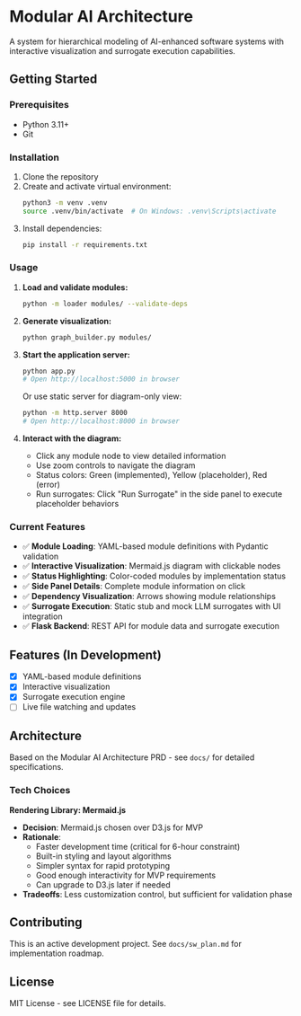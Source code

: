 # Modular AI Architecture

A system for hierarchical modeling of AI-enhanced software systems with interactive visualization and surrogate execution capabilities.

## Getting Started

### Prerequisites
- Python 3.11+
- Git

### Installation
1. Clone the repository
2. Create and activate virtual environment:
   ```bash
   python3 -m venv .venv
   source .venv/bin/activate  # On Windows: .venv\Scripts\activate
   ```
3. Install dependencies:
   ```bash
   pip install -r requirements.txt
   ```

### Usage

1. **Load and validate modules:**
   ```bash
   python -m loader modules/ --validate-deps
   ```

2. **Generate visualization:**
   ```bash
   python graph_builder.py modules/
   ```

3. **Start the application server:**
   ```bash
   python app.py
   # Open http://localhost:5000 in browser
   ```

   Or use static server for diagram-only view:
   ```bash
   python -m http.server 8000
   # Open http://localhost:8000 in browser
   ```

4. **Interact with the diagram:**
   - Click any module node to view detailed information
   - Use zoom controls to navigate the diagram
   - Status colors: Green (implemented), Yellow (placeholder), Red (error)
   - Run surrogates: Click "Run Surrogate" in the side panel to execute placeholder behaviors

### Current Features
- ✅ **Module Loading**: YAML-based module definitions with Pydantic validation
- ✅ **Interactive Visualization**: Mermaid.js diagram with clickable nodes
- ✅ **Status Highlighting**: Color-coded modules by implementation status
- ✅ **Side Panel Details**: Complete module information on click
- ✅ **Dependency Visualization**: Arrows showing module relationships
- ✅ **Surrogate Execution**: Static stub and mock LLM surrogates with UI integration
- ✅ **Flask Backend**: REST API for module data and surrogate execution

## Features (In Development)
- [x] YAML-based module definitions
- [x] Interactive visualization
- [x] Surrogate execution engine
- [ ] Live file watching and updates

## Architecture
Based on the Modular AI Architecture PRD - see `docs/` for detailed specifications.

### Tech Choices

**Rendering Library: Mermaid.js**
- **Decision**: Mermaid.js chosen over D3.js for MVP
- **Rationale**: 
  - Faster development time (critical for 6-hour constraint)
  - Built-in styling and layout algorithms
  - Simpler syntax for rapid prototyping
  - Good enough interactivity for MVP requirements
  - Can upgrade to D3.js later if needed
- **Tradeoffs**: Less customization control, but sufficient for validation phase

## Contributing
This is an active development project. See `docs/sw_plan.md` for implementation roadmap.

## License
MIT License - see LICENSE file for details. 